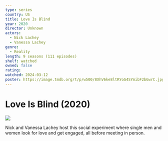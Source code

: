 ```yaml
---
type: series
country: US
title: Love Is Blind
year: 2020
director: Unknown
actors:
  - Nick Lachey
  - Vanessa Lachey
genre:
  - Reality
length: 9 seasons (111 episodes)
shelf: watched
owned: false
rating:
watched: 2024-03-12
poster: https://image.tmdb.org/t/p/w500/8XhV6ke8ltRYoG4SYmibF2bGwrC.jpg
---
```


# Love Is Blind (2020)

![](https://image.tmdb.org/t/p/w500/8XhV6ke8ltRYoG4SYmibF2bGwrC.jpg)

Nick and Vanessa Lachey host this social experiment where single men and women look for love and get engaged, all before meeting in person.